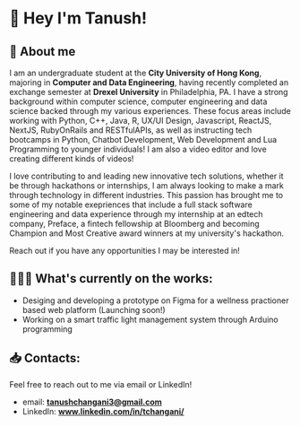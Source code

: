 # 👋 Hey I'm Tanush!
## 🐉 About me
I am an undergraduate student at the **City University of Hong Kong**, majoring in **Computer and Data Engineering**, having recently completed an exchange semester at **Drexel University** in Philadelphia, PA. I have a strong background within computer science, computer engineering and data science backed through my various experiences. These focus areas include working with Python, C++, Java, R, UX/UI Design, Javascript, ReactJS, NextJS, RubyOnRails and RESTfulAPIs, as well as instructing tech bootcamps in Python, Chatbot Development, Web Development and Lua Programming to younger individuals! I am also a video editor and love creating different kinds of videos!

I love contributing to and leading new innovative tech solutions, whether it be through hackathons or internships, I am always looking to make a mark through technology in different industries. This passion has brought me to some of my notable exepriences that include a full stack software engineering and data experience through my internship at an edtech company, Preface, a fintech fellowship at Bloomberg and becoming Champion and Most Creative award winners at my university's hackathon. 

Reach out if you have any opportunities I may be interested in!

## 🏋🏽‍♂️ What's currently on the works:
- Desiging and developing a prototype on Figma for a wellness practioner based web platform (Launching soon!)
- Working on a smart traffic light management system through Arduino programming

## 📥 Contacts:
Feel free to reach out to me via email or LinkedIn!
- email: **tanushchangani3@gmail.com**
- LinkedIn: **www.linkedin.com/in/tchangani/**
